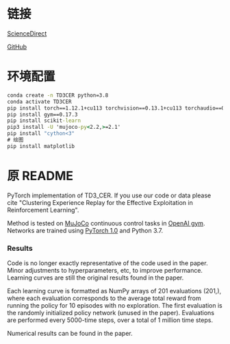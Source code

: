# 链接

[ScienceDirect](https://www.sciencedirect.com/science/article/pii/S0031320322003569)

[GitHub](https://github.com/grcai/CER-Master)

# 环境配置

```cmd
conda create -n TD3CER python=3.8
conda activate TD3CER
pip install torch==1.12.1+cu113 torchvision==0.13.1+cu113 torchaudio==0.12.1 --extra-index-url https://download.pytorch.org/whl/cu113
pip install gym==0.17.3
pip install scikit-learn
pip3 install -U 'mujoco-py<2.2,>=2.1'
pip install "cython<3"
# 绘图
pip install matplotlib
```



# 原 README

PyTorch implementation of TD3_CER. If you use our code or data please cite "Clustering Experience Replay for the Effective Exploitation in Reinforcement Learning".

Method is tested on [MuJoCo](http://www.mujoco.org/) continuous control tasks in [OpenAI gym](https://github.com/openai/gym). 
Networks are trained using [PyTorch 1.0](https://github.com/pytorch/pytorch) and Python 3.7. 

### Results
Code is no longer exactly representative of the code used in the paper. Minor adjustments to hyperparameters, etc, to improve performance. Learning curves are still the original results found in the paper.

Each learning curve is formatted as NumPy arrays of 201 evaluations (201,), where each evaluation corresponds to the average total reward from running the policy for 10 episodes with no exploration. The first evaluation is the randomly initialized policy network (unused in the paper). Evaluations are performed every 5000-time steps, over a total of 1 million time steps. 

Numerical results can be found in the paper.
